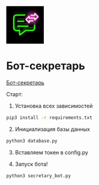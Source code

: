 <img src="https://github.com/ICQ-BOTS/secretary_bot/blob/main/secretary.png" width="100" height="100">


# Бот-секретарь

[Бот-секретарь](https://icq.im/secretary_bot)

Старт:
1. Установка всех зависимостей 
```bash
pip3 install -r requirements.txt
```

2. Инициализация базы данных
```bash
python3 database.py
```

3. Вставляем токен в config.py

4. Запуск бота!
```bash
python3 secretary_bot.py
```
 
